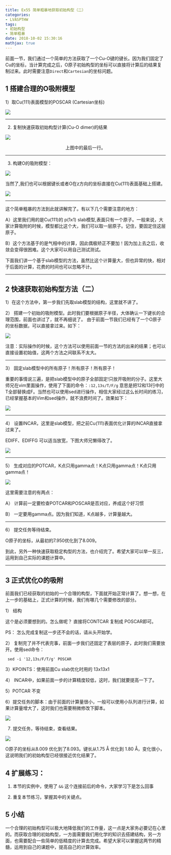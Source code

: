 ```yaml
---
title: Ex55 简单粗暴地获取初始构型（二）
categories: 
- LVASPTHW
tags: 
- 初始构型
- 简单粗暴
date: 2018-10-02 15:30:16
mathjax: true
---
```




前面一节，我们通过一个简单的方法获取了一个Cu-O键的键长。因为我们固定了Cu的坐标，当计算完成之后，O原子初始构型的坐标可以直接将计算后的结果复制过来。此时需要注意`Direct`和`Cartesian`的坐标问题。

## 1 搭建合理的O吸附模型

1）取Cu(111)表面模型的POSCAR (Cartesian坐标)

![](ex55/ex55-1.png)

------

2) 复制快速获取初始构型计算(Cu-O dimer)的结果

![](ex55/ex55-2.png)

<center>上图中的最后一行。</center>

------

3) 构建O的吸附模型：

![](ex55/ex55-3.png)

当然了,我们也可以根据键长或者O在z方向的坐标直接在Cu(111)表面基础上搭建。

![](ex55/ex55-4.png)

------

这个简单粗暴的方法到此就讲解完了。有以下几个需要注意的地方：

A）这里我们用的是Cu(111)的 p(1x1) slab模型,表面只有一个原子。一般来说，大家计算吸附的时候，模型都比这个大，我们可以取一层原子。记住，要固定住这层原子。

B）这个方法基于的是气相中的计算，因此偶极矫正不要加！因为加上去之后，收敛会变得很困难。这个大家可以用自己测试测试。

下面我们讲一个基于slab模型的方法，虽然比这个计算量大，但也异常的快，相对于后面的计算，花费的时间也可以忽略不计。

------

## 2 快速获取初始构型方法（二）

1）在这个方法中，第一步我们先取slab模型的结构，这里就不讲了。

2） 搭建一个初始的吸附模型。此时我们要根据原子半径，大体确认一下键长的合理范围，前面也讲过了，就不再细说了。 由于前面一节我们已经有了一个O原子的坐标数据，可以直接拿过来。如下：

![](ex55/ex55-5.png)

注意：实际操作的时候，这个方法可以使用前面一节的方法的出来的结果；也可以直接设置初始值，这两个方法之间联系不太大。

------

3） 固定slab模型中的所有原子！所有原子！所有原子！

重要的事情说三遍，是把slab模型中的原子全部固定!只放开吸附的分子。这里大师兄在vim里面操作，使用了下面的命令：`:12,13s/T/F/g`  意思是把12和13行中的T全部替换成F。当然也可以使用sed进行操作，相信大家经过这么长时间的练习，已经掌握基本的Vim和sed操作，就不浪费时间了。效果如下：

![](ex55/ex55-7.png)

------

4）  设置INCAR，这里是slab模型，把之前Cu(111)表面优化计算的INCAR直接拿过来了。

EDIFF、EDIFFG 可以适当放宽，下图大师兄懒得改了。

![](ex55/ex55-8.png)

------

5）  生成对应的POTCAR，K点只用gamma点！K点只用gamma点！K点只用gamma点！

![](ex55/ex55-9.png)

这里需要注意的有两点：

A）  计算前一定要检查POTCAR和POSCAR是否对应，养成这个好习惯

B）  一定要用gamma点。因为我们知道，K点越多，计算量越大。

------

6）  提交任务等待结束。

O原子的坐标，从最初的7.950优化到了8.009。

到此，另外一种快速获取稳定构型的方法，也介绍完了。希望大家可以举一反三，运用到自己实际的课题计算中。

------

## 3 正式优化O的吸附

前面我们已经获取的初始的一个合理的构型，下面就开始正常计算了。想一想，在上一步的基础上，正式计算的时候，我们有哪几个需要修改的部分。

1） 结构 

这个是必须要想到的。怎么做呢？ 直接将CONTCAR 复制成 POSCAR即可。

PS： 怎么完成复制这一步还不会的话，请从头开始学。

2） 复制完了并不代表完事，前面一步我们还固定了表层的原子，此时我们需要放开。使用sed命令：

```
 sed -i '12,13s/F/T/g' POSCAR
```

3）KPOINTS：使用前面Cu slab优化时用的 13x13x1

4） INCAR中，如果前面一步的计算精度较低，这时，我们就要提高一下了。

5）POTCAR 不变

6）提交任务的脚本：由于前面的计算量很小，一般可以使用小队列进行计算，如果计算量增大了，这时我们也需要稍微修改下脚本。

![](ex55/ex55-12.png)

7)   提交任务，等待结束，查看结果。

![](ex55/ex55-13.png)

O原子的坐标从8.009 优化到了8.093。键长从1.75 Å 优化到 1.80 Å，变化很小，这说明我们的初始构型已经很接近优化结果了。

## 4 扩展练习：

1)   本节的实例中，使用了 `&&` 这个连接前后的命令，大家学习下是怎么回事

2)   重复本节练习，掌握其中的关键点。



## 5 小结

一个合理的初始构型可以极大地降低我们的工作量，这一点是大家务必要记在心里的。而获取合理的初始构型，一方面需要我们用化学的知识去搭建结构，另一方面，也需要配合一些简单的低精度的计算去完成。希望大家可以掌握这两节的精髓，运用到自己的课题中，提高自己的计算效率。
